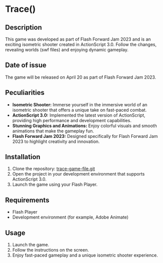 # Trace()

## Description

This game was developed as part of Flash Forward Jam 2023 and is an exciting isometric shooter created in ActionScript 3.0. Follow the changes, revealing worlds (swf files) and enjoying dynamic gameplay.

## Date of issue

The game will be released on April 20 as part of Flash Forward Jam 2023.

## Peculiarities

- **Isometric Shooter:** Immerse yourself in the immersive world of an isometric shooter that offers a unique take on fast-paced combat.
- **ActionScript 3.0:** Implemented the latest version of ActionScript, providing high performance and development capabilities.
- **Stunning Graphics and Animations:** Enjoy colorful visuals and smooth animations that make the gameplay fun.
- **Flash Forward Jam 2023:** Designed specifically for Flash Forward Jam 2023 to highlight creativity and innovation.

## Installation

1. Clone the repository: [trace-game-file.git](https://github.com/mtv129/trace_game_file/)
2. Open the project in your development environment that supports ActionScript 3.0.
3. Launch the game using your Flash Player.

## Requirements

- Flash Player
- Development environment (for example, Adobe Animate)

## Usage
1. Launch the game.
2. Follow the instructions on the screen.
3. Enjoy fast-paced gameplay and a unique isometric shooter experience.
